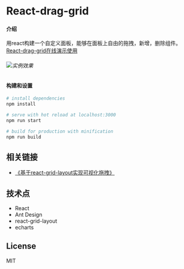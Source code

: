 # React-drag-grid

#### 介绍
用react构建一个自定义面板，能够在面板上自由的拖拽，新增，删除组件。
[React-drag-grid在线演示使用](https://bilif.github.io/react-drag-grid/)
###### ![实例效果](https://upload-images.jianshu.io/upload_images/4190280-6eac48623c4f7506.gif?imageMogr2/auto-orient/strip)

#### 构建和设置

``` bash
# install dependencies
npm install

# serve with hot reload at localhost:3000
npm run start

# build for production with minification
npm run build

```

## 相关链接  
- [《基于react-grid-layout实现可视化拖拽》](https://bilif.github.io/2019/05/14/React%E5%AE%9E%E7%8E%B0%E7%82%AB%E9%85%B7%E7%9A%84%E5%8F%AF%E6%8B%96%E6%8B%BD%E7%BD%91%E6%A0%BC%E5%B8%83%E5%B1%80/)


## 技术点
- React
- Ant Design
- react-grid-layout
- echarts

## License

MIT